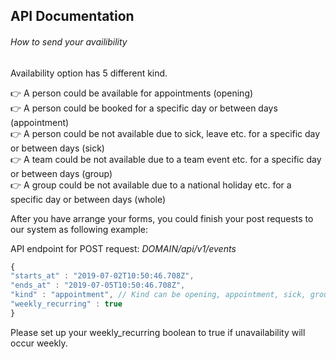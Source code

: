 ## API Documentation

###### How to send your availibility

Availability option has 5 different kind. <br/>

:point_right: A person could be available for appointments (opening)<br/>
:point_right: A person could be booked for a specific day or between days (appointment)<br/>
:point_right: A person could be not available due to sick, leave etc. for a specific day or between days (sick)<br/>
:point_right: A team could be not available due to a team event etc. for a specific day or between days (group)<br/>
:point_right: A group could be not available due to a national holiday etc. for a specific day or between days (whole)

After you have arrange your forms, you could finish your post requests to our system as following example:


API endpoint for POST request:  *DOMAIN/api/v1/events*<br/>


```javascript
{
"starts_at" : "2019-07-02T10:50:46.708Z",
"ends_at" : "2019-07-05T10:50:46.708Z",
"kind" : "appointment", // Kind can be opening, appointment, sick, group or whole
"weekly_recurring" : true
} 
```
Please set up your weekly_recurring boolean to true if unavailability will occur weekly.
